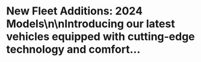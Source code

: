 # New Fleet Additions: 2024 Models\n\nIntroducing our latest vehicles equipped with cutting-edge technology and comfort...
